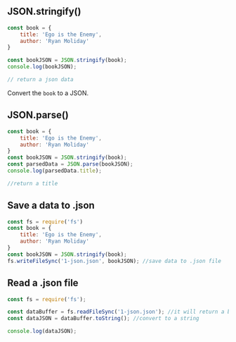 
## JSON.stringify()


```js
const book = {
    title: 'Ego is the Enemy',
    author: 'Ryan Moliday'
}

const bookJSON = JSON.stringify(book);
console.log(bookJSON);

// return a json data
```

Convert the `book` to a JSON.

## JSON.parse()

```js
const book = {
    title: 'Ego is the Enemy',
    author: 'Ryan Moliday'
}
const bookJSON = JSON.stringify(book);
const parsedData = JSON.parse(bookJSON);
console.log(parsedData.title);

//return a title
```

## Save a data to .json

```js
const fs = require('fs')
const book = {
    title: 'Ego is the Enemy',
    author: 'Ryan Moliday'
}
const bookJSON = JSON.stringify(book);
fs.writeFileSync('1-json.json', bookJSON); //save data to .json file
```

## Read a .json file

```js
const fs = require('fs');

const dataBuffer = fs.readFileSync('1-json.json'); //it will return a buffer data, not a string
const dataJSON = dataBuffer.toString(); //convert to a string

console.log(dataJSON);
```

